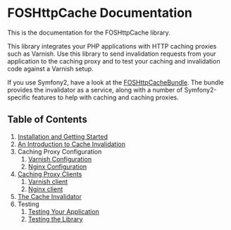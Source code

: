 FOSHttpCache Documentation
==========================

This is the documentation for the FOSHttpCache library.

This library integrates your PHP applications with HTTP caching proxies such as
Varnish. Use this library to send invalidation requests from your application
to the caching proxy and to test your caching and invalidation code against a
Varnish setup.

If you use Symfony2, have a look at the
[FOSHttpCacheBundle](https://github.com/FriendsOfSymfony/FOSHttpCacheBundle).
The bundle provides the invalidator as a service, along with a number of
Symfony2-specific features to help with caching and caching proxies.

Table of Contents
-----------------

1. [Installation and Getting Started](installation.md)
2. [An Introduction to Cache Invalidation](invalidation-introduction.md)
3. Caching Proxy Configuration
   1. [Varnish Configuration](varnish-configuration.md)
   2. [Nginx Configuration](nginx-configuration.md)
4. [Caching Proxy Clients](proxy-clients.md)
   1. [Varnish client](varnish-client.md)
   2. [Nginx client](nginx-client.md)
5. [The Cache Invalidator](cache-invalidator.md)
6. Testing
   1. [Testing Your Application](testing-your-application.md)
   2. [Testing the Library](testing-the-library.md)